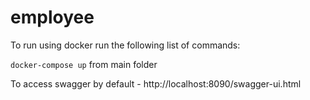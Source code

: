 # employee

To run using docker run the following list of commands:

`docker-compose up` 
from main folder

To access swagger by default - http://localhost:8090/swagger-ui.html
